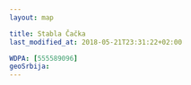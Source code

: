 ```yaml
---
layout: map

title: Stabla Čačka
last_modified_at: 2018-05-21T23:31:22+02:00

WDPA: [555589096]
geoSrbija:
---
```

